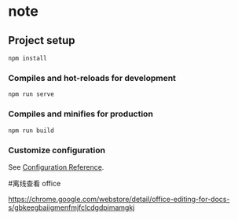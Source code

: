 # note

## Project setup
```
npm install
```

### Compiles and hot-reloads for development
```
npm run serve
```

### Compiles and minifies for production
```
npm run build
```

### Customize configuration
See [Configuration Reference](https://cli.vuejs.org/config/).

#离线查看 office

https://chrome.google.com/webstore/detail/office-editing-for-docs-s/gbkeegbaiigmenfmjfclcdgdpimamgkj
